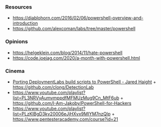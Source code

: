 ### Resources

- https://diablohorn.com/2016/02/06/powershell-overview-and-introduction
- https://github.com/alexcoman/labs/tree/master/powershell

### Opinions

- https://helgeklein.com/blog/2014/11/hate-powershell
- https://code.joejag.com/2020/a-month-with-powershell.html

### Cinema 

- [Porting DeploymentLabs build scripts to PowerShell - Jared Haight](https://www.youtube.com/playlist?list=PLXu5LzFyin-lyIX6KEqmk1fWhc8CQ6wDA) + https://github.com/clong/DetectionLab
- https://www.youtube.com/playlist?list=PL3NRVyAumvmppdfMFMUzMug9Cn_MtF6ub + https://github.com/I-Am-Jakoby/PowerShell-for-Hackers
- https://www.youtube.com/playlist?list=PLzKIBgD3ky20006eJjHXvx9MIYM7nzQlp + https://www.pentesteracademy.com/course?id=21
